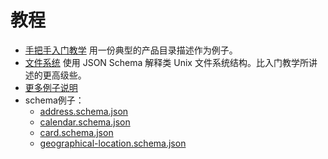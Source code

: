 # 教程

- [手把手入门教学](./Examples/getting-started-step-by-step.md)  用一份典型的产品目录描述作为例子。
- [文件系统](./Examples/file-system.md)  使用 JSON Schema 解释类 Unix 文件系统结构。比入门教学所讲述的更高级些。
- [更多例子说明](./Examples/miscellaneous-examples.md)
- schema例子：
  - [address.schema.json](http://json-schema.org/learn/examples/address.schema.json)
  - [calendar.schema.json](http://json-schema.org/learn/examples/calendar.schema.json)
  - [card.schema.json](http://json-schema.org/learn/examples/card.schema.json)
  - [geographical-location.schema.json](http://json-schema.org/learn/examples/geographical-location.schema.json)